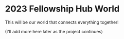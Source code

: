 # 2023 Fellowship Hub World

This will be our world that connects everything together!

(I'll add more here later as the project continues)
